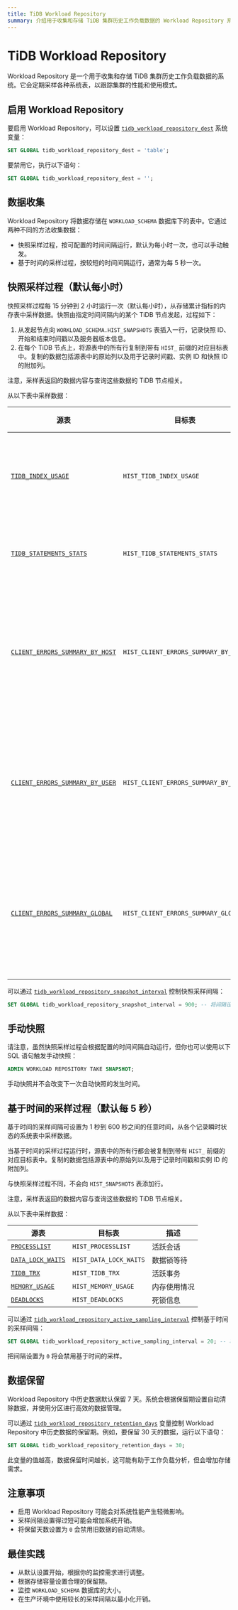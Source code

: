 ```yaml
---
title: TiDB Workload Repository
summary: 介绍用于收集和存储 TiDB 集群历史工作负载数据的 Workload Repository 系统。
---
```


# TiDB Workload Repository

Workload Repository 是一个用于收集和存储 TiDB 集群历史工作负载数据的系统。它会定期采样各种系统表，以跟踪集群的性能和使用模式。

## 启用 Workload Repository 

要启用 Workload Repository，可以设置 [`tidb_workload_repository_dest`](/system-variables.md#tidb_workload_repository_dest-从-v900-版本开始引入) 系统变量：

```sql
SET GLOBAL tidb_workload_repository_dest = 'table';
```

要禁用它，执行以下语句：

```sql
SET GLOBAL tidb_workload_repository_dest = '';
```

## 数据收集

Workload Repository 将数据存储在 `WORKLOAD_SCHEMA` 数据库下的表中。它通过两种不同的方法收集数据：

- 快照采样过程，按可配置的时间间隔运行，默认为每小时一次，也可以手动触发。
- 基于时间的采样过程，按较短的时间间隔运行，通常为每 5 秒一次。

## 快照采样过程（默认每小时）

快照采样过程每 15 分钟到 2 小时运行一次（默认每小时），从存储累计指标的内存表中采样数据。快照由指定时间间隔内的某个 TiDB 节点发起，过程如下：

1. 从发起节点向 `WORKLOAD_SCHEMA.HIST_SNAPSHOTS` 表插入一行，记录快照 ID、开始和结束时间戳以及服务器版本信息。
2. 在每个 TiDB 节点上，将源表中的所有行复制到带有 `HIST_` 前缀的对应目标表中。复制的数据包括源表中的原始列以及用于记录时间戳、实例 ID 和快照 ID 的附加列。

注意，采样表返回的数据内容与查询这些数据的 TiDB 节点相关。

从以下表中采样数据：

| 源表 | 目标表 | 描述 |
| --- | --- | --- |
| [`TIDB_INDEX_USAGE`](/information-schema/information-schema-tidb-index-usage.md) | `HIST_TIDB_INDEX_USAGE` | 索引使用统计信息 |
| [`TIDB_STATEMENTS_STATS`](/statement-summary-tables.md) | `HIST_TIDB_STATEMENTS_STATS` | 语句统计信息 |
| [`CLIENT_ERRORS_SUMMARY_BY_HOST`](/information-schema/client-errors-summary-by-host.md) | `HIST_CLIENT_ERRORS_SUMMARY_BY_HOST` | 基于主机客户端的错误摘要 |
| [`CLIENT_ERRORS_SUMMARY_BY_USER`](/information-schema/client-errors-summary-by-user.md) | `HIST_CLIENT_ERRORS_SUMMARY_BY_USER` | 基于用户客户端的错误摘要 |
| [`CLIENT_ERRORS_SUMMARY_GLOBAL`](/information-schema/client-errors-summary-global.md) | `HIST_CLIENT_ERRORS_SUMMARY_GLOBAL` | 基于全局客户端的错误摘要 |

可以通过 [`tidb_workload_repository_snapshot_interval`](/system-variables.md#tidb_workload_repository_snapshot_interval-从-v900-版本开始引入) 控制快照采样间隔：

```sql
SET GLOBAL tidb_workload_repository_snapshot_interval = 900; -- 将间隔设置为 15 分钟
```

## 手动快照

请注意，虽然快照采样过程会根据配置的时间间隔自动运行，但你也可以使用以下 SQL 语句触发手动快照：

```sql
ADMIN WORKLOAD REPOSITORY TAKE SNAPSHOT;
```

手动快照并不会改变下一次自动快照的发生时间。

## 基于时间的采样过程（默认每 5 秒）

基于时间的采样间隔可设置为 1 秒到 600 秒之间的任意时间，从各个记录瞬时状态的系统表中采样数据。

当基于时间的采样过程运行时，源表中的所有行都会被复制到带有 `HIST_` 前缀的对应目标表中。复制的数据包括源表中的原始列以及用于记录时间戳和实例 ID 的附加列。

与快照采样过程不同，不会向 `HIST_SNAPSHOTS` 表添加行。

注意，采样表返回的数据内容与查询这些数据的 TiDB 节点相关。

从以下表中采样数据：

| 源表 | 目标表 | 描述 |
| --- | --- | --- |
| [`PROCESSLIST`](/information-schema/information-schema-processlist.md) | `HIST_PROCESSLIST` | 活跃会话 |
| [`DATA_LOCK_WAITS`](/information-schema/information-schema-data-lock-waits.md) | `HIST_DATA_LOCK_WAITS` | 数据锁等待 |
| [`TIDB_TRX`](/information-schema/information-schema-tidb-trx.md) | `HIST_TIDB_TRX` | 活跃事务 |
| [`MEMORY_USAGE`](/information-schema/information-schema-memory-usage.md) | `HIST_MEMORY_USAGE` | 内存使用情况 |
| [`DEADLOCKS`](/information-schema/information-schema-deadlocks.md) | `HIST_DEADLOCKS` | 死锁信息 |

可以通过 [`tidb_workload_repository_active_sampling_interval`](/system-variables.md#tidb_workload_repository_active_sampling_interval-从-v900-版本开始引入) 控制基于时间的采样间隔：

```sql
SET GLOBAL tidb_workload_repository_active_sampling_interval = 20; -- 将间隔设置为 20 秒
```

把间隔设置为 `0` 将会禁用基于时间的采样。

## 数据保留

Workload Repository 中历史数据默认保留 7 天。系统会根据保留期设置自动清除数据，并使用分区进行高效的数据管理。

可以通过 [`tidb_workload_repository_retention_days`](/system-variables.md#tidb_workload_repository_retention_days-从-v900-版本开始引入) 变量控制 Workload Repository 中历史数据的保留期。例如，要保留 30 天的数据，运行以下语句：

```sql
SET GLOBAL tidb_workload_repository_retention_days = 30;
```

此变量的值越高，数据保留时间越长，这可能有助于工作负载分析，但会增加存储需求。

## 注意事项

- 启用 Workload Repository 可能会对系统性能产生轻微影响。
- 采样间隔设置得过短可能会增加系统开销。
- 将保留天数设置为 `0` 会禁用旧数据的自动清除。

## 最佳实践

- 从默认设置开始，根据你的监控需求进行调整。
- 根据存储容量设置合理的保留期。
- 监控 `WORKLOAD_SCHEMA` 数据库的大小。
- 在生产环境中使用较长的采样间隔以最小化开销。
